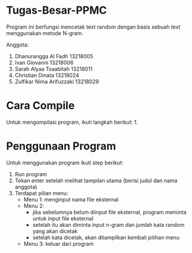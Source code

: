 # Tugas-Besar-PPMC
Program ini berfungsi mencetak text random dengan basis sebuah text menggunakan metode N-gram. 

Anggota:
1. Dhanurangga Al Fadh      13218005
2. Ivan Giovanni            13218006
3. Sarah Alyaa Tsaabitah    13218011
4. Christian Dinata         13218024
5. Zulfikar Nima Arifuzzaki 13218029

# Cara Compile
Untuk mengompilasi program, ikuti langkah berikut:
1. 

# Penggunaan Program
Untuk menggunakan program ikuti step berikut:
1. Run program
2. Tekan enter setelah melihat tampilan utama (berisi judul dan nama anggota)
3. Terdapat pilian menu:
    - Menu 1: menginput nama file eksternal
    - Menu 2:  
        - jika sebelumnya belum diinput file eksternal, program meminta untuk input file eksternal
        - setelah itu akan diminta input n-gram dan jumlah kata random yang akan dicetak
        - setelah kata dicetak, akan ditampilkan kembali pilihan menu
    - Menu 3: keluar dari program
